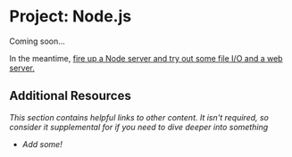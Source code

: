 # Project: Node.js

Coming soon...

In the meantime, [fire up a Node server and try out some file I/O and a web server.](http://blog.modulus.io/absolute-beginners-guide-to-nodejs)

## Additional Resources

*This section contains helpful links to other content. It isn't required, so consider it supplemental for if you need to dive deeper into something*

* *Add some!*